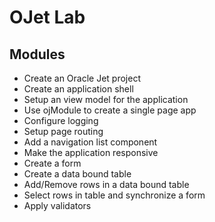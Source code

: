 # OJet Lab

## Modules

- Create an Oracle Jet project
- Create an application shell
- Setup an view model for the application
- Use ojModule to create a single page app
- Configure logging
- Setup page routing
- Add a navigation list component
- Make the application responsive
- Create a form
- Create a data bound table
- Add/Remove rows in a data bound table
- Select rows in table and synchronize a form
- Apply validators
